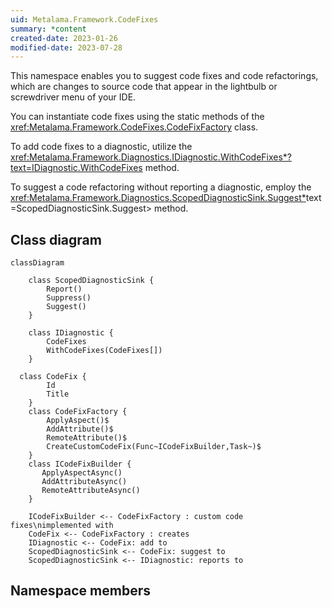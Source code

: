 ```yaml
---
uid: Metalama.Framework.CodeFixes
summary: *content
created-date: 2023-01-26
modified-date: 2023-07-28
---
```


This namespace enables you to suggest code fixes and code refactorings, which are changes to source code that appear in the lightbulb or screwdriver menu of your IDE.

You can instantiate code fixes using the static methods of the <xref:Metalama.Framework.CodeFixes.CodeFixFactory> class.

To add code fixes to a diagnostic, utilize the <xref:Metalama.Framework.Diagnostics.IDiagnostic.WithCodeFixes*?text=IDiagnostic.WithCodeFixes> method.

To suggest a code refactoring without reporting a diagnostic, employ the <xref:Metalama.Framework.Diagnostics.ScopedDiagnosticSink.Suggest*>text=ScopedDiagnosticSink.Suggest> method.

## Class diagram

```mermaid
classDiagram

    class ScopedDiagnosticSink {
        Report()
        Suppress()
        Suggest()
    }

    class IDiagnostic {
        CodeFixes
        WithCodeFixes(CodeFixes[])
    }

  class CodeFix {
        Id
        Title
    }
    class CodeFixFactory {
        ApplyAspect()$
        AddAttribute()$
        RemoteAttribute()$
        CreateCustomCodeFix(Func~ICodeFixBuilder,Task~)$
    }
    class ICodeFixBuilder {
       ApplyAspectAsync()
       AddAttributeAsync()
       RemoteAttributeAsync()
    }

    ICodeFixBuilder <-- CodeFixFactory : custom code fixes\nimplemented with
    CodeFix <-- CodeFixFactory : creates
    IDiagnostic <-- CodeFix: add to
    ScopedDiagnosticSink <-- CodeFix: suggest to
    ScopedDiagnosticSink <-- IDiagnostic: reports to
```

## Namespace members

